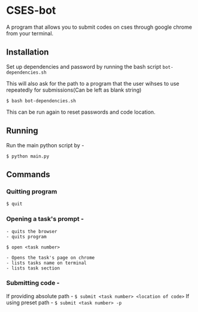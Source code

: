 # CSES-bot

A program that allows you to submit codes on cses through google chrome from your terminal.

## Installation

Set up dependencies and password by running the bash script `bot-dependencies.sh`

This will also ask for the path to a program that the user wihses to use repeatedly for submissions(Can be left as blank string)

`$ bash bot-dependencies.sh`

This can be run again to reset passwords and code location.

## Running

Run the main python script by - 

`$ python main.py`

## Commands

### Quitting program

`$ quit`

### Opening a task's prompt - 

    - quits the browser
    - quits program

`$ open <task number>`

    - Opens the task's page on chrome
    - lists tasks name on terminal
    - lists task section 

### Submitting code - 

If providing absolute path - `$ submit <task number> <location of code>`
If using preset path - `$ submit <task number> -p`

